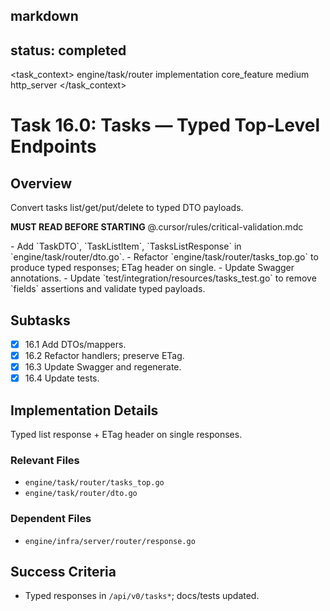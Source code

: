 ## markdown

## status: completed

<task_context>
<domain>engine/task/router</domain>
<type>implementation</type>
<scope>core_feature</scope>
<complexity>medium</complexity>
<dependencies>http_server</dependencies>
</task_context>

# Task 16.0: Tasks — Typed Top‑Level Endpoints

## Overview

Convert tasks list/get/put/delete to typed DTO payloads.

<import>**MUST READ BEFORE STARTING** @.cursor/rules/critical-validation.mdc</import>

<requirements>
- Add `TaskDTO`, `TaskListItem`, `TasksListResponse` in `engine/task/router/dto.go`.
- Refactor `engine/task/router/tasks_top.go` to produce typed responses; ETag header on single.
- Update Swagger annotations.
- Update `test/integration/resources/tasks_test.go` to remove `fields` assertions and validate typed payloads.
</requirements>

## Subtasks

- [x] 16.1 Add DTOs/mappers.
- [x] 16.2 Refactor handlers; preserve ETag.
- [x] 16.3 Update Swagger and regenerate.
- [x] 16.4 Update tests.

## Implementation Details

Typed list response + ETag header on single responses.

### Relevant Files

- `engine/task/router/tasks_top.go`
- `engine/task/router/dto.go`

### Dependent Files

- `engine/infra/server/router/response.go`

## Success Criteria

- Typed responses in `/api/v0/tasks*`; docs/tests updated.
